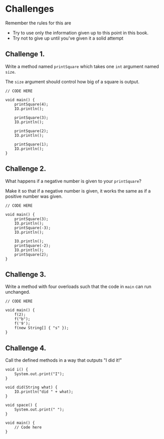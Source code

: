 # Challenges

Remember the rules for this are

- Try to use only the information given up to this point in this book.
- Try not to give up until you've given it a solid attempt

## Challenge 1.

Write a method named `printSquare` which takes one `int` argument named `size`.

The `size` argument should control how big of a square is output.

```java,editable
// CODE HERE

void main() {
    printSquare(4);
    IO.println();

    printSquare(3);
    IO.println();

    printSquare(2);
    IO.println();

    printSquare(1);
    IO.println();
}
```

## Challenge 2.

What happens if a negative number is given to your `printSquare`?

Make it so that if a negative number is given, it works the same as if a positive number
was given.

```java,editable
// CODE HERE

void main() {
    printSquare(3);
    IO.println();
    printSquare(-3);
    IO.println();

    IO.println();
    printSquare(-2);
    IO.println();
    printSquare(2);
}
```

## Challenge 3.

Write a method with four overloads such that
the code in `main` can run unchanged.

```java,editable
// CODE HERE

void main() {
    f(2);
    f("b");
    f('9');
    f(new String[] { "s" });
}
```

## Challenge 4.

Call the defined methods in a way that outputs "I did it!"

```java,editable
void i() {
    System.out.print("I");
}

void did(String what) {
    IO.println("did " + what);
}

void space() {
    System.out.print(" ");
}

void main() {
    // Code here
}
```